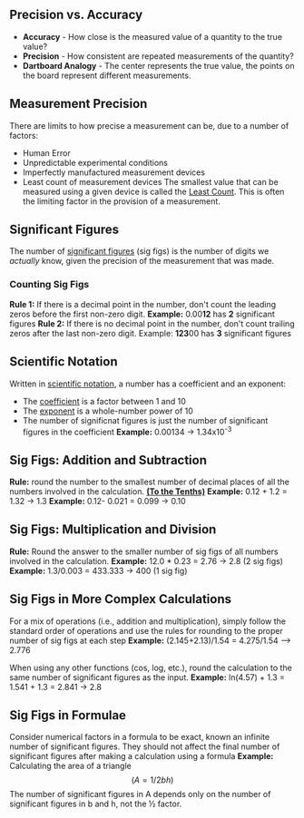 
## Precision vs. Accuracy
- **Accuracy** - How close is the measured value of a quantity to the true value?
- **Precision** - How consistent are repeated measurements of the quantity?
- **Dartboard Analogy** - The center represents the true value, the points on the board represent different measurements.
## Measurement Precision
There are limits to how precise a measurement can be, due to a number of factors:
- Human Error
- Unpredictable experimental conditions
- Imperfectly manufactured measurement devices
- Least count of measurement devices
The smallest value that can be measured using a given device is called the <u>Least Count</u>. This is often the limiting factor in the provision of a measurement.
## Significant Figures
The number of <u>significant figures</u> (sig figs) is the number of digits we *actually* know, given the precision of the measurement that was made.
### Counting Sig Figs
**Rule 1:** If there is a decimal point in the number, don't count the leading zeros before the first non-zero digit.
**Example:** 0.00**12** has **2** significant figures
**Rule 2:** If there is no decimal point in the number, don't count trailing zeros after the last non-zero digit.
Example: **123**00 has **3** significant figures
## Scientific Notation
Written in <u>scientific notation</u>, a number has a coefficient and an exponent:
- The <u>coefficient</u> is a factor between 1 and 10
- The <u>exponent</u> is a whole-number power of 10
- The number of significnat figures is just the number of significant figures in the coefficient
**Example:** 0.00134 -> 1.34x10<sup>-3</sup>
## Sig Figs: Addition and Subtraction
**Rule:** round the number to the smallest number of decimal places of all the numbers involved in the calculation. **<u>(To the Tenths)</u>**
**Example:** 0.12 + 1.2 = 1.32 → 1.3
**Example:** 0.12- 0.021 = 0.099 → 0.10
## Sig Figs: Multiplication and Division
**Rule:** Round the answer to the smaller number of sig figs of all numbers involved in the calculation.
**Example:** 12.0 * 0.23 = 2.76 → 2.8 (2 sig figs)
**Example:** 1.3/0.003 = 433.333 → 400 (1 sig fig)
## Sig Figs in More Complex Calculations
For a mix of operations (i.e., addition and multiplication), simply follow the standard order of operations and use the rules for rounding to the proper number of sig figs at each step
**Example:** (2.145+2.13)/1.54 = 4.275/1.54 --> 2.776

When using any other functions (cos, log, etc.), round the calculation to the same number of significant figures as the input.
**Example:** ln(4.57) + 1.3 = 1.541 + 1.3 = 2.841 → 2.8

## Sig Figs in Formulae
Consider numerical factors in a formula to be exact, known an infinite number of significant figures.
They should not affect the final number of significant figures after making a calculation using a formula
**Example:** Calculating the area of a triangle $$(A = 1/2bh)$$
The number of significant figures in A depends only on the number of significant figures in b and h, not the ½ factor.

